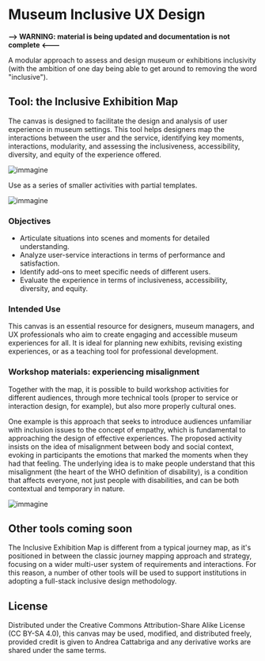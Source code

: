 # Museum Inclusive UX Design

**--> WARNING: material is being updated and documentation is not complete <---**

A modular approach to assess and design museum or exhibitions inclusivity (with the ambition of one day being able to get around to removing the word "inclusive").

## Tool: the Inclusive Exhibition Map
The  canvas is designed to facilitate the design and analysis of user experience in museum settings. This tool helps designers map the interactions between the user and the service, identifying key moments, interactions, modularity, and assessing the inclusiveness, accessibility, diversity, and equity of the experience offered.

![immagine](https://github.com/andreacatta/meseum-inclusive-ux-design/assets/6803317/96fab083-0487-4638-8319-ec113749f13b)


Use as a series of smaller activities with partial templates.

![immagine](https://github.com/andreacatta/meseum-inclusive-ux-design/assets/6803317/7a07b0bf-4f37-40cb-a377-244bb27734d6)


### Objectives
- Articulate situations into scenes and moments for detailed understanding.
- Analyze user-service interactions in terms of performance and satisfaction.
- Identify add-ons to meet specific needs of different users.
- Evaluate the experience in terms of inclusiveness, accessibility, diversity, and equity.

### Intended Use
This canvas is an essential resource for designers, museum managers, and UX professionals who aim to create engaging and accessible museum experiences for all. It is ideal for planning new exhibits, revising existing experiences, or as a teaching tool for professional development.

### Workshop materials: experiencing misalignment

Together with the map, it is possible to build workshop activities for different audiences, through more technical tools (proper to service or interaction design, for example), but also more properly cultural ones.

One example is this approach that seeks to introduce audiences unfamiliar with inclusion issues to the concept of empathy, which is fundamental to approaching the design of effective experiences.
The proposed activity insists on the idea of misalignment between body and social context, evoking in participants the emotions that marked the moments when they had that feeling. The underlying idea is to make people understand that this misalignment (the heart of the WHO definition of disability), is a condition that affects everyone, not just people with disabilities, and can be both contextual and temporary in nature.

![immagine](https://github.com/andreacatta/meseum-inclusive-ux-design/assets/6803317/1b5099b3-85d8-40ce-8e11-bb1c5b51fe2c)


## Other tools coming soon
The Inclusive Exhibition Map is different from a typical journey map, as it's positioned in between the classic journey mapping approach and strategy, focusing on a wider multi-user system of requirements and interactions. For this reason, a number of other tools will be used to support institutions in adopting a full-stack inclusive design methodology.

## License
Distributed under the Creative Commons Attribution-Share Alike License (CC BY-SA 4.0), this canvas may be used, modified, and distributed freely, provided credit is given to Andrea Cattabriga and any derivative works are shared under the same terms.

